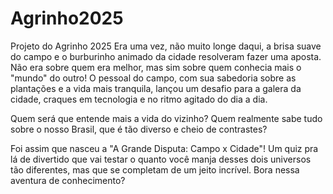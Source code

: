# Agrinho2025
Projeto do Agrinho 2025
Era uma vez, não muito longe daqui, a brisa suave do campo e o burburinho animado da cidade resolveram fazer uma aposta. Não era sobre quem era melhor, mas sim sobre quem conhecia mais o "mundo" do outro! O pessoal do campo, com sua sabedoria sobre as plantações e a vida mais tranquila, lançou um desafio para a galera da cidade, craques em tecnologia e no ritmo agitado do dia a dia.

Quem será que entende mais a vida do vizinho? Quem realmente sabe tudo sobre o nosso Brasil, que é tão diverso e cheio de contrastes?

Foi assim que nasceu a "A Grande Disputa: Campo x Cidade"! Um quiz pra lá de divertido que vai testar o quanto você manja desses dois universos tão diferentes, mas que se completam de um jeito incrível. Bora nessa aventura de conhecimento?
